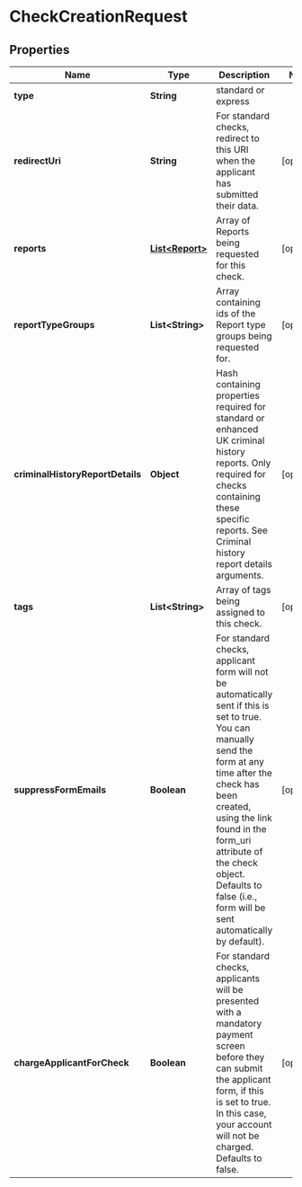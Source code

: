 
# CheckCreationRequest

## Properties
Name | Type | Description | Notes
------------ | ------------- | ------------- | -------------
**type** | **String** | standard or express | 
**redirectUri** | **String** | For standard checks, redirect to this URI when the applicant has submitted their data. |  [optional]
**reports** | [**List&lt;Report&gt;**](Report.md) | Array of Reports being requested for this check. |  [optional]
**reportTypeGroups** | **List&lt;String&gt;** | Array containing ids of the Report type groups being requested for. |  [optional]
**criminalHistoryReportDetails** | **Object** | Hash containing properties required for standard or enhanced UK criminal history reports. Only required for checks containing these specific reports. See Criminal history report details arguments. |  [optional]
**tags** | **List&lt;String&gt;** | Array of tags being assigned to this check. |  [optional]
**suppressFormEmails** | **Boolean** | For standard checks, applicant form will not be automatically sent if this is set to true. You can manually send the form at any time after the check has been created, using the link found in the form_uri attribute of the check object. Defaults to false (i.e., form will be sent automatically by default). |  [optional]
**chargeApplicantForCheck** | **Boolean** | For standard checks, applicants will be presented with a mandatory payment screen before they can submit the applicant form, if this is set to true. In this case, your account will not be charged. Defaults to false. |  [optional]




